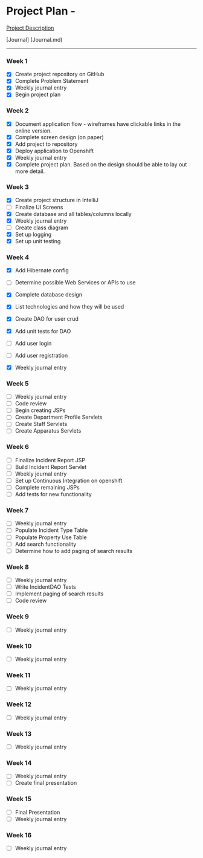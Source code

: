 # Project Plan - 

[Project Description](README.md)

[Journal] (Journal.md)

---
### Week 1
- [X] Create project repository on GitHub
- [X] Complete Problem Statement
- [X] Weekly journal entry
- [X] Begin project plan

### Week 2
- [X] Document application flow - wireframes have clickable links in the online version.
- [X] Complete screen design (on paper)
- [X] Add project to repository
- [X] Deploy application to Openshift
- [X] Weekly journal entry
- [X] Complete project plan. Based on the design should be able to lay out 
more detail.

### Week 3
- [X] Create project structure in IntelliJ
- [ ] Finalize UI Screens
- [X] Create database and all tables/columns locally
- [X] Weekly journal entry
- [ ] Create class diagram
- [X] Set up logging
- [X] Set up unit testing

### Week 4
- [X] Add Hibernate config
- [ ] Determine possible Web Services or APIs to use
- [X] Complete database design
- [X] List technologies and how they will be used
- [X] Create DAO for user crud
- [X] Add unit tests for DAO
- [ ] Add user login
- [ ] Add user registration
- [X] Weekly journal entry


### Week 5
- [ ] Weekly journal entry
- [ ] Code review
- [ ] Begin creating JSPs
- [ ] Create Department Profile Servlets
- [ ] Create Staff Servlets
- [ ] Create Apparatus Servlets

### Week 6
- [ ] Finalize Incident Report JSP
- [ ] Build Incident Report Servlet
- [ ] Weekly journal entry
- [ ] Set up Continuous Integration on openshift
- [ ] Complete remaining JSPs
- [ ] Add tests for new functionality

### Week 7
- [ ] Weekly journal entry
- [ ] Populate Incident Type Table
- [ ] Populate Property Use Table
- [ ] Add search functionality
- [ ] Determine how to add paging of search results

### Week 8
- [ ] Weekly journal entry
- [ ] Write IncidentDAO Tests
- [ ] Implement paging of search results
- [ ] Code review

### Week 9
- [ ] Weekly journal entry

### Week 10
- [ ] Weekly journal entry

### Week 11
- [ ] Weekly journal entry

### Week 12
- [ ] Weekly journal entry

### Week 13
- [ ] Weekly journal entry

### Week 14
- [ ] Weekly journal entry
- [ ] Create final presentation

### Week 15
- [ ] Final Presentation
- [ ] Weekly journal entry

### Week 16
- [ ] Weekly journal entry
